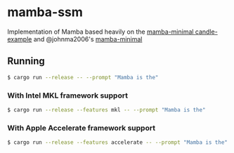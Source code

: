 # mamba-ssm

Implementation of Mamba based heavily on the [mamba-minimal
candle-example](https://github.com/huggingface/candle/tree/main/candle-examples/examples/mamba-minimal)
and @johnma2006's [mamba-minimal](https://github.com/johnma2006/mamba-minimal)

## Running

```bash
$ cargo run --release -- --prompt "Mamba is the"
```

### With Intel MKL framework support
```bash
$ cargo run --release --features mkl -- --prompt "Mamba is the"
```

### With Apple Accelerate framework support
```bash
$ cargo run --release --features accelerate -- --prompt "Mamba is the"
```